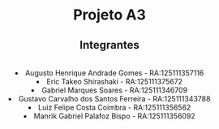 <h1 align="center">Projeto A3</h1>
<h2 align="center">Integrantes</h2><br>
<li align="center">Augusto Henrique Andrade Gomes - RA:125111357116
<li align="center">Eric Takeo Shirashaki - RA:125111375672
<li align="center">Gabriel Marques Soares - RA:125111346709
<li align="center">Gustavo Carvalho dos Santos Ferreira - RA:125111343788
<li align="center">Luiz Felipe Costa Coimbra - RA:125111356562
<li align="center">Manrik Gabriel Palafoz Bispo - RA:125111356092
